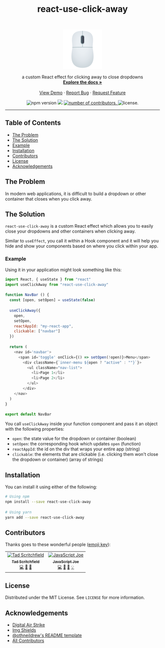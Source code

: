 <h1 align="center">react-use-click-away</h1>

<br />
<p align="center">
  <a href="https://www.joypixels.com/emoji/1f5b1">
    <img src="https://raw.githubusercontent.com/jsjoeio/react-use-click-away/master/mouse.png" alt="Logo" width="128" height="128">
  </a>

  <p align="center">
    a custom React effect for clicking away to close dropdowns
    <br />
    <a href="https://github.com/othneildrew/Best-README-Template"><strong>Explore the docs »</strong></a>
    <br />
    <br />
    <a href="https://codesandbox.io/s/reactuseclickaway-q3zng?fontsize=14">View Demo</a>
    ·
    <a href="https://github.com/othneildrew/Best-README-Template/issues">Report Bug</a>
    ·
    <a href="https://github.com/othneildrew/Best-README-Template/issues">Request Feature</a>
  </p>
</p>

<div align="center">
  <img alt="npm version" src="https://img.shields.io/npm/v/react-use-click-away.svg" />
  <img slt="npm downloads" src="https://img.shields.io/npm/dm/react-use-click-away.svg"/>
  <a href="https://github.com/jsjoeio/react-use-click-away/graphs/contributors/">
    <img alt="number of contributors." src="https://img.shields.io/github/contributors/jsjoeio/react-use-click-away.svg" />
  </a>
  <img alt="license." src="https://img.shields.io/github/license/jsjoeio/react-use-click-away.svg" />
</div>

<hr>

<!-- TABLE OF CONTENTS -->
## Table of Contents

* [The Problem](#the-problem)
* [The Solution](#the-solution)
* [Example](#example)
* [Installation](#installation)
* [Contributors](#contributors)
* [License](#license)
* [Acknowledgements](#acknowledgements)


## The Problem

In modern web applications, it is difficult to build a dropdown or other container that closes when you click away.

## The Solution

`react-use-click-away` is a custom React effect which allows you to easily close your dropdowns and other containers when clicking away.

Similar to `useEffect`, you call it within a Hook component and it will help you hide and show your components based on where you click within your app.

### Example
Using it in your application might look something like this:

```javascript
import React, { useState } from "react"
import useClickAway from "react-use-click-away"

function NavBar () {
  const [open, setOpen] = useState(false)

  useClickAway({
    open,
    setOpen,
    reactAppId: "my-react-app",
    clickable: ["navbar"]
  })

  return (
    <nav id='navbar'>
      <span id='toggle' onClick={() => setOpen(!open)}>Menu</span>
        <div className={`inner-menu ${open ? "active" : ""}`}>
          <ul className="nav-list">
            <li>Page 1</li>
            <li>Page 2</li>
          </ul>
        </div>
    </nav>
  )
}

export default NavBar
```

You call `useClickAway` inside your function component and pass it an object with the following properties:
- `open`: the state value for the dropdown or container (boolean)
- `setOpen`: the corresponding hook which updates `open` (function)
- `reactAppId`: the id on the div that wraps your entire app (string)
- `clickable`: the elements that are clickable (i.e. clicking them won't close the dropdown or container) (array of strings)

## Installation

You can install it using either of the following:
```bash
# Using npm
npm install --save react-use-click-away

# Using yarn
yarn add --save react-use-click-away
```

## Contributors

Thanks goes to these wonderful people ([emoji key](https://allcontributors.org/docs/en/emoji-key)):
<!-- ALL-CONTRIBUTORS-LIST:START - Do not remove or modify this section -->
<!-- prettier-ignore -->
<table><tr><td align="center"><a href="http://tadscritchfield.com"><img src="https://avatars0.githubusercontent.com/u/11529600?v=4" width="100px;" alt="Tad Scritchfield"/><br /><sub><b>Tad Scritchfield</b></sub></a><br /><a href="https://github.com/jsjoeio/react-use-click-away/commits?author=tscritch" title="Code">💻</a> <a href="#ideas-tscritch" title="Ideas, Planning, & Feedback">🤔</a> <a href="#review-tscritch" title="Reviewed Pull Requests">👀</a></td><td align="center"><a href="https://joeprevite.com/"><img src="https://avatars3.githubusercontent.com/u/3806031?v=4" width="100px;" alt="JavaScript Joe"/><br /><sub><b>JavaScript Joe</b></sub></a><br /><a href="https://github.com/jsjoeio/react-use-click-away/commits?author=jsjoeio" title="Code">💻</a> <a href="#ideas-jsjoeio" title="Ideas, Planning, & Feedback">🤔</a> <a href="https://github.com/jsjoeio/react-use-click-away/commits?author=jsjoeio" title="Documentation">📖</a> <a href="#example-jsjoeio" title="Examples">💡</a></td></tr></table>

## License

Distributed under the MIT License. See `LICENSE` for more information.

## Acknowledgements
* [Digital Air Strike](https://digitalairstrike.com/)
* [Img Shields](https://shields.io)
* [@othneildrew's README template](https://github.com/othneildrew/Best-README-Template)
* [All Contributors](https://allcontributors.org/)
